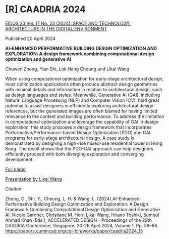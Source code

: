 # [R] CAADRIA 2024 

[EÍDOS 23 Vol. 17 No. 23 (2024): SPACE AND TECHNOLOGY: ARCHITECTURE IN THE DIGITAL ENVIRONMENT](https://revistas.ute.edu.ec/index.php/eidos/issue/view/86)

Published 20 April 2024

**AI-ENHANCED PERFORMATIVE BUILDING DESIGN OPTIMIZATION AND EXPLORATION: A design framework combining computational design optimization and generative AI**

Chuwen Zhong, Yian Shi, Lok Hang Cheung and Likai Wang



When using computational optimization for early-stage architectural design, most optimization applications often produce abstract design geometries with minimal details and information in relation to architectural design, such as design languages and styles. Meanwhile, Generative AI (GAI), including Natural Language Processing (NLP) and Computer Vision (CV), hold great potential to assist designers in efficiently exploring architectural design references, but the generated images are often blamed for having limited relevance to the context and building performance. To address the limitation in computational optimization and leverage the capability of GAI in design exploration, this study proposes a design framework that incorporates Performative/Performance-based Design Optimization (PDO) and GAI programs for early-stage architectural design. A case study is demonstrated by designing a high-rise mixed-use residential tower in Hong Kong. The result shows that the PDO-GAI approach can help designers efficiently proceed with both diverging exploration and converging development.

[Full paper]([https://drive.google.com/file/d/1qVMpUM_x2i9GC_n0Wd2Nl8Ebhbe6xyvq/view?usp=sharing](https://www.researchgate.net/publication/380912518_AI-ENHANCED_PERFORMATIVE_BUILDING_DESIGN_OPTIMIZATION_AND_EXPLORATION_A_design_framework_combining_computational_design_optimization_and_generative_AI))

[Presentation by Likai Wang](https://www.bilibili.com/video/BV1c6HYe3EKf/)

Citation:

Zhong, C., Shi, Y., Cheung, L. H. & Wang, L. (2024).AI-Enhanced Performative Building Design Optimization and Exploration: A Design Framework Combining Computational Design Optimization and Generative AI. Nicole Gardner, Christiane M. Herr, Likai Wang, Hirano Toshiki, Sumbul Ahmad Khan (Eds.), ACCELERATED DESIGN - Proceedings of the 29th CAADRIA Conference, Singapore, 20-26 April 2024, Volume 1, Pp. 59–68. https://papers.cumincad.org/cgi-bin/works/paper/caadria2024_15
